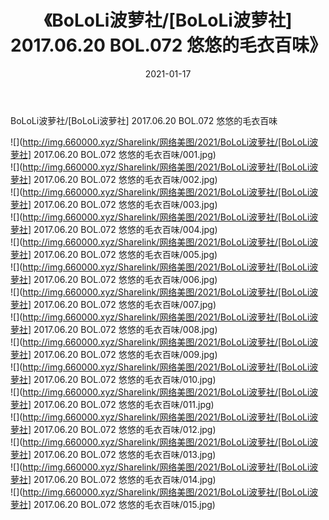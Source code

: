 ﻿---
layout: post
title:  《BoLoLi波萝社/[BoLoLi波萝社] 2017.06.20 BOL.072 悠悠的毛衣百味》
date:   2021-01-17
img: http://img.660000.xyz/Sharelink/网络美图/2021/BoLoLi波萝社/[BoLoLi波萝社] 2017.06.20 BOL.072 悠悠的毛衣百味/000.jpg
categories: [美女, 清纯, 唯美]
---

BoLoLi波萝社/[BoLoLi波萝社] 2017.06.20 BOL.072 悠悠的毛衣百味

 ![](http://img.660000.xyz/Sharelink/网络美图/2021/BoLoLi波萝社/[BoLoLi波萝社] 2017.06.20 BOL.072 悠悠的毛衣百味/001.jpg) <br>![](http://img.660000.xyz/Sharelink/网络美图/2021/BoLoLi波萝社/[BoLoLi波萝社] 2017.06.20 BOL.072 悠悠的毛衣百味/002.jpg) <br>![](http://img.660000.xyz/Sharelink/网络美图/2021/BoLoLi波萝社/[BoLoLi波萝社] 2017.06.20 BOL.072 悠悠的毛衣百味/003.jpg) <br>![](http://img.660000.xyz/Sharelink/网络美图/2021/BoLoLi波萝社/[BoLoLi波萝社] 2017.06.20 BOL.072 悠悠的毛衣百味/004.jpg) <br>![](http://img.660000.xyz/Sharelink/网络美图/2021/BoLoLi波萝社/[BoLoLi波萝社] 2017.06.20 BOL.072 悠悠的毛衣百味/005.jpg) <br>![](http://img.660000.xyz/Sharelink/网络美图/2021/BoLoLi波萝社/[BoLoLi波萝社] 2017.06.20 BOL.072 悠悠的毛衣百味/006.jpg) <br>![](http://img.660000.xyz/Sharelink/网络美图/2021/BoLoLi波萝社/[BoLoLi波萝社] 2017.06.20 BOL.072 悠悠的毛衣百味/007.jpg) <br>![](http://img.660000.xyz/Sharelink/网络美图/2021/BoLoLi波萝社/[BoLoLi波萝社] 2017.06.20 BOL.072 悠悠的毛衣百味/008.jpg) <br>![](http://img.660000.xyz/Sharelink/网络美图/2021/BoLoLi波萝社/[BoLoLi波萝社] 2017.06.20 BOL.072 悠悠的毛衣百味/009.jpg) <br>![](http://img.660000.xyz/Sharelink/网络美图/2021/BoLoLi波萝社/[BoLoLi波萝社] 2017.06.20 BOL.072 悠悠的毛衣百味/010.jpg) <br>![](http://img.660000.xyz/Sharelink/网络美图/2021/BoLoLi波萝社/[BoLoLi波萝社] 2017.06.20 BOL.072 悠悠的毛衣百味/011.jpg) <br>![](http://img.660000.xyz/Sharelink/网络美图/2021/BoLoLi波萝社/[BoLoLi波萝社] 2017.06.20 BOL.072 悠悠的毛衣百味/012.jpg) <br>![](http://img.660000.xyz/Sharelink/网络美图/2021/BoLoLi波萝社/[BoLoLi波萝社] 2017.06.20 BOL.072 悠悠的毛衣百味/013.jpg) <br>![](http://img.660000.xyz/Sharelink/网络美图/2021/BoLoLi波萝社/[BoLoLi波萝社] 2017.06.20 BOL.072 悠悠的毛衣百味/014.jpg) <br>![](http://img.660000.xyz/Sharelink/网络美图/2021/BoLoLi波萝社/[BoLoLi波萝社] 2017.06.20 BOL.072 悠悠的毛衣百味/015.jpg) <br>